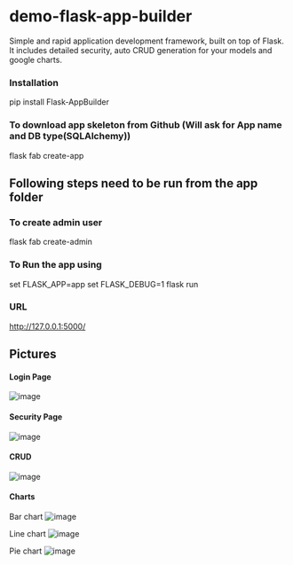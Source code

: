 # demo-flask-app-builder
Simple and rapid application development framework, built on top of Flask. It includes detailed security, auto CRUD generation for your models and google charts.

### Installation 
pip install Flask-AppBuilder

### To download app skeleton from Github (Will ask for App name and DB type(SQLAlchemy))
flask fab create-app

## Following steps need to be run from the app folder
### To create admin user 
flask fab create-admin

### To Run the app using 
set FLASK_APP=app
set FLASK_DEBUG=1
flask run

### URL 
http://127.0.0.1:5000/


## Pictures

#### Login Page
![image](https://user-images.githubusercontent.com/39857587/162568400-716df414-3f8c-42ab-9a1f-bd13761c9f2b.png)

#### Security Page
![image](https://user-images.githubusercontent.com/39857587/162569622-e9a03315-01e5-4ea2-91ce-720009fc626a.png)

#### CRUD
![image](https://user-images.githubusercontent.com/39857587/162569657-6780859e-b32f-4110-ac90-546efe8f8c83.png)


#### Charts
Bar chart
![image](https://user-images.githubusercontent.com/39857587/162569680-525c7e24-7433-4431-b06f-c181e5d68ecc.png)

Line chart
![image](https://user-images.githubusercontent.com/39857587/162569711-7970f9dc-04f0-4d14-aac6-2aedb3216853.png)

Pie chart
![image](https://user-images.githubusercontent.com/39857587/162569729-6ba0e1b5-ee81-4957-a087-afce870fd040.png)

